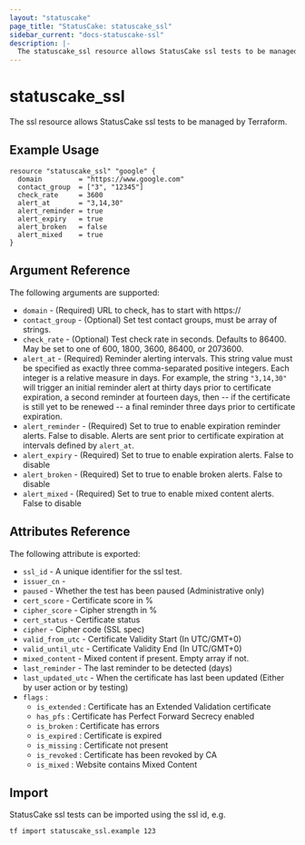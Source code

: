 ```yaml
---
layout: "statuscake"
page_title: "StatusCake: statuscake_ssl"
sidebar_current: "docs-statuscake-ssl"
description: |-
  The statuscake_ssl resource allows StatusCake ssl tests to be managed by Terraform.
---
```


# statuscake\_ssl

The ssl resource allows StatusCake ssl tests to be managed by Terraform.

## Example Usage

```hcl
resource "statuscake_ssl" "google" {
  domain         = "https://www.google.com"
  contact_group  = ["3", "12345"]
  check_rate     = 3600
  alert_at       = "3,14,30"
  alert_reminder = true
  alert_expiry   = true
  alert_broken   = false
  alert_mixed    = true
}
```

## Argument Reference

The following arguments are supported:

* `domain` - (Required) URL to check, has to start with https://
* `contact_group` - (Optional) Set test contact groups, must be array of strings.
* `check_rate` - (Optional) Test check rate in seconds. Defaults to 86400. May be set to one of 600, 1800, 3600, 86400, or 2073600.
* `alert_at` - (Required) Reminder alerting intervals. This string value must be specified as exactly three comma-separated positive integers. Each integer is a relative measure in days. For example, the string `"3,14,30"` will trigger an initial reminder alert at thirty days prior to certificate expiration, a second reminder at fourteen days, then -- if the certificate is still yet to be renewed -- a final reminder three days prior to certificate expiration.
* `alert_reminder` - (Required) Set to true to enable expiration reminder alerts. False to disable. Alerts are sent prior to certificate expiration at intervals defined by `alert_at`.
* `alert_expiry` - (Required) Set to true to enable expiration alerts. False to disable
* `alert_broken` - (Required) Set to true to enable broken alerts. False to disable
* `alert_mixed` - (Required) Set to true to enable mixed content alerts. False to disable

## Attributes Reference

The following attribute is exported:

* `ssl_id` - A unique identifier for the ssl test.
* `issuer_cn` - 
* `paused` - Whether the test has been paused (Administrative only)
* `cert_score` - Certificate score in %
* `cipher_score` - Cipher strength in %
* `cert_status` - Certificate status
* `cipher` - Cipher code (SSL spec)
* `valid_from_utc` - Certificate Validity Start (In UTC/GMT+0)
* `valid_until_utc` - Certificate Validity End (In UTC/GMT+0)
* `mixed_content` - Mixed content if present. Empty array if not.
* `last_reminder` - The last reminder to be detected (days)
* `last_updated_utc` - When the certificate has last been updated (Either by user action or by testing)
* `flags` :
    * `is_extended` : Certificate has an Extended Validation certificate
    * `has_pfs` : Certificate has Perfect Forward Secrecy enabled
    * `is_broken` : Certificate has errors
    * `is_expired` : Certificate is expired
    * `is_missing` : Certificate not present
    * `is_revoked` : Certificate has been revoked by CA
    * `is_mixed` : Website contains Mixed Content

## Import

StatusCake ssl tests can be imported using the ssl id, e.g.

```
tf import statuscake_ssl.example 123
```

